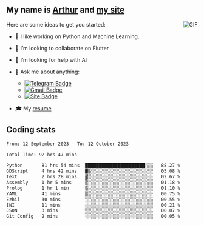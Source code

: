 
## My name is [Arthur](https://www.linkedin.com/in/arthur-novais-201420/) and [my site](https://arthurcn96.github.io/)

<!--
**Arthurcn96/Arthurcn96** is a ✨ _special_ ✨ repository because its `README.md` (this file) appears on your GitHub profile.
-->
<img align="right"  max-width="440" max-height="240" alt="GIF" src="https://raw.githubusercontent.com/Arthurcn96/Arthurcn96/master/helloThere.gif" />

Here are some ideas to get you started:

- 🤖 I like working on Python and Machine Learning.
- 👯 I’m looking to collaborate on Flutter
- 🤔 I’m looking for help with AI
- 💬 Ask me about anything:
    - [![Telegram Badge](https://img.shields.io/badge/-@Arthurcn9-0088cc?style=for-the-badge&logo=Telegram&logoColor=white)](https://t.me/Arthurcn9)
    - [![Gmail Badge](https://img.shields.io/badge/-@Arthurcn9-red?style=for-the-badge&logo=Gmail&logoColor=white)](mailto:Arthurcn96@gmail.com)
    - [![Site Badge](https://img.shields.io/badge/arthurcn96.github.io-informational?style=for-the-badge&logo=internetexplorer)](https://arthurcn96.github.io/)

- 🎓 My [resume](https://github.com/Arthurcn96/resume/blob/master/Resume_PT-BR.pdf)


## Coding stats
<!--START_SECTION:waka-->

```txt
From: 12 September 2023 - To: 12 October 2023

Total Time: 92 hrs 47 mins

Python       81 hrs 54 mins  ██████████████████████░░░   88.27 %
GDScript     4 hrs 42 mins   █▒░░░░░░░░░░░░░░░░░░░░░░░   05.08 %
Text         2 hrs 28 mins   ▓░░░░░░░░░░░░░░░░░░░░░░░░   02.67 %
Assembly     1 hr 5 mins     ▒░░░░░░░░░░░░░░░░░░░░░░░░   01.18 %
Prolog       1 hr 1 min      ▒░░░░░░░░░░░░░░░░░░░░░░░░   01.10 %
YAML         41 mins         ▒░░░░░░░░░░░░░░░░░░░░░░░░   00.75 %
Ezhil        30 mins         ░░░░░░░░░░░░░░░░░░░░░░░░░   00.55 %
INI          11 mins         ░░░░░░░░░░░░░░░░░░░░░░░░░   00.21 %
JSON         3 mins          ░░░░░░░░░░░░░░░░░░░░░░░░░   00.07 %
Git Config   2 mins          ░░░░░░░░░░░░░░░░░░░░░░░░░   00.05 %
```

<!--END_SECTION:waka-->
